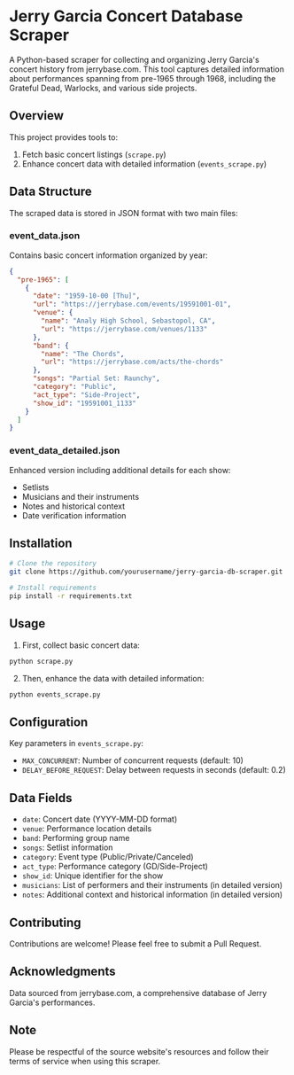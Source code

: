 # Jerry Garcia Concert Database Scraper

A Python-based scraper for collecting and organizing Jerry Garcia's concert history from jerrybase.com. This tool captures detailed information about performances spanning from pre-1965 through 1968, including the Grateful Dead, Warlocks, and various side projects.

## Overview

This project provides tools to:
1. Fetch basic concert listings (`scrape.py`)
2. Enhance concert data with detailed information (`events_scrape.py`)

## Data Structure

The scraped data is stored in JSON format with two main files:

### event_data.json
Contains basic concert information organized by year:
```json
{
  "pre-1965": [
    {
      "date": "1959-10-00 [Thu]",
      "url": "https://jerrybase.com/events/19591001-01",
      "venue": {
        "name": "Analy High School, Sebastopol, CA",
        "url": "https://jerrybase.com/venues/1133"
      },
      "band": {
        "name": "The Chords",
        "url": "https://jerrybase.com/acts/the-chords"
      },
      "songs": "Partial Set: Raunchy",
      "category": "Public",
      "act_type": "Side-Project",
      "show_id": "19591001_1133"
    }
  ]
}
```

### event_data_detailed.json
Enhanced version including additional details for each show:
- Setlists
- Musicians and their instruments
- Notes and historical context
- Date verification information

## Installation

```bash
# Clone the repository
git clone https://github.com/yourusername/jerry-garcia-db-scraper.git

# Install requirements
pip install -r requirements.txt
```

## Usage

1. First, collect basic concert data:
```bash
python scrape.py
```

2. Then, enhance the data with detailed information:
```bash
python events_scrape.py
```

## Configuration

Key parameters in `events_scrape.py`:
- `MAX_CONCURRENT`: Number of concurrent requests (default: 10)
- `DELAY_BEFORE_REQUEST`: Delay between requests in seconds (default: 0.2)

## Data Fields

- `date`: Concert date (YYYY-MM-DD format)
- `venue`: Performance location details
- `band`: Performing group name
- `songs`: Setlist information
- `category`: Event type (Public/Private/Canceled)
- `act_type`: Performance category (GD/Side-Project)
- `show_id`: Unique identifier for the show
- `musicians`: List of performers and their instruments (in detailed version)
- `notes`: Additional context and historical information (in detailed version)

## Contributing

Contributions are welcome! Please feel free to submit a Pull Request.

## Acknowledgments

Data sourced from jerrybase.com, a comprehensive database of Jerry Garcia's performances.

## Note

Please be respectful of the source website's resources and follow their terms of service when using this scraper.